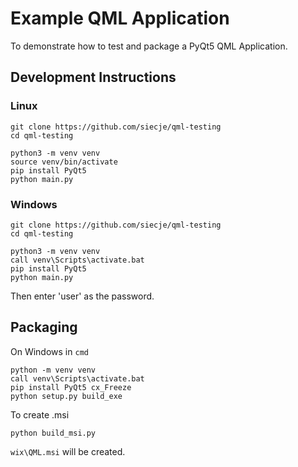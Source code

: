# Example QML Application

To demonstrate how to test and package a PyQt5 QML Application.

## Development Instructions

### Linux

```shell
git clone https://github.com/siecje/qml-testing
cd qml-testing
```

```shell
python3 -m venv venv
source venv/bin/activate
pip install PyQt5
python main.py
```

### Windows

```shell
git clone https://github.com/siecje/qml-testing
cd qml-testing
```

```shell
python3 -m venv venv
call venv\Scripts\activate.bat
pip install PyQt5
python main.py
```

Then enter 'user' as the password.

## Packaging

On Windows in ```cmd```

```shell
python -m venv venv
call venv\Scripts\activate.bat
pip install PyQt5 cx_Freeze
python setup.py build_exe
```

To create .msi
```shell
python build_msi.py
```

```wix\QML.msi``` will be created.
